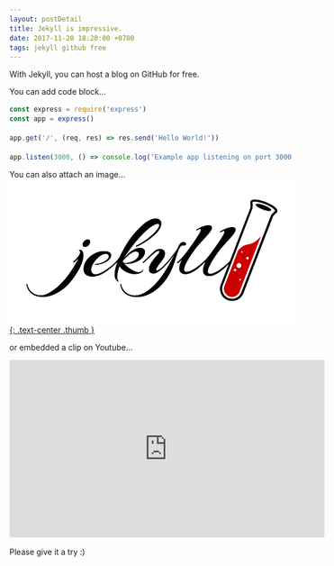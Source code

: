```yaml
---
layout: postDetail
title: Jekyll is impressive.
date: 2017-11-20 18:20:00 +0700
tags: jekyll github free
---
```

With Jekyll, you can host a blog on GitHub for free.

You can add code block...
```js
const express = require('express')
const app = express()

app.get('/', (req, res) => res.send('Hello World!'))

app.listen(3000, () => console.log('Example app listening on port 3000!'))
```

You can also attach an image...
[![jekyll](/images/2017-11-20-jekyll.png){: .text-center .thumb }](https://jekyllrb.com/)

or embedded a clip on Youtube...
<iframe width="560" height="315" src="https://www.youtube.com/embed/2MsN8gpT6jY" frameborder="0" allowfullscreen></iframe>

Please give it a try :)